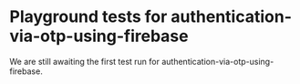# Playground tests for authentication-via-otp-using-firebase
We are still awaiting the first test run for authentication-via-otp-using-firebase.
